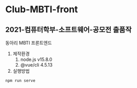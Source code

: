 # Club-MBTI-front
## 2021-컴퓨터학부-소프트웨어-공모전 출품작

동아리 MBTI 프론트엔드

1. 제작환경
   1. node.js v15.8.0
   2. @vue/cli 4.5.13
2. 실행방법
  ```bash
  npm run serve
  ```
